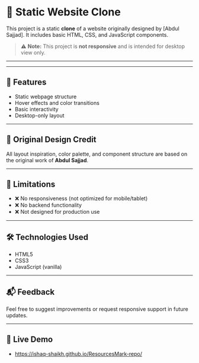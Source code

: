 # 📘 Static Website Clone

This project is a static **clone** of a website originally designed by [Abdul Sajjad]. It includes basic HTML, CSS, and JavaScript components.

> ⚠️ **Note:** This project is **not responsive** and is intended for desktop view only.

---


---

## 🧩 Features

- Static webpage structure
- Hover effects and color transitions
- Basic interactivity
- Desktop-only layout

---

## 🎨 Original Design Credit

All layout inspiration, color palette, and component structure are based on the original work of **Abdul Sajjad**. 

---

## 🚫 Limitations

- ❌ No responsiveness (not optimized for mobile/tablet)
- ❌ No backend functionality
- ❌ Not designed for production use

---

## 🛠️ Technologies Used

- HTML5
- CSS3
- JavaScript (vanilla)

---

## 📬 Feedback

Feel free to suggest improvements or request responsive support in future updates.

---

## 🎥 Live Demo

- https://ishaq-shaikh.github.io/ResourcesMark-repo/
